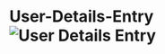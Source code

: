 # User-Details-Entry![User Details Entry](https://user-images.githubusercontent.com/55636938/136452914-68cd0a34-bfe9-4f39-a278-9901f9dca726.JPG)
